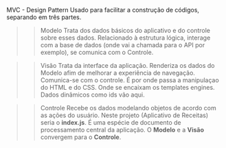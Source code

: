 MVC - Design Pattern
Usado para facilitar a construção de códigos, separando em três partes.



>> Modelo 
Trata dos dados básicos do aplicativo e do controle sobre esses dados.
Relacionado à estrutura lógica, interage com a base de dados (onde vai a chamada para o API por exemplo), se comunica com o Controle.


>> Visão 
Trata da interface da aplicação. Renderiza os dados do Modelo afim de melhorar a experiência de navegação.
Comunica-se com o controle. É por onde passa a manipulaçao do HTML e do CSS. Onde se encaixam os templates engines. Dados dinâmicos como ids vão aqui.


>> Controle 
Recebe os dados modelando objetos de acordo com as ações do usuário. Neste projeto (Aplicativo de Receitas) seria o **index.js**. É uma espécie de documento de processamento central da aplicação. O **Modelo** e a  **Visão** convergem para o **Controle**.
